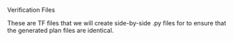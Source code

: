 Verification Files

These are TF files that we will create side-by-side .py files for to ensure that the generated plan files are identical.